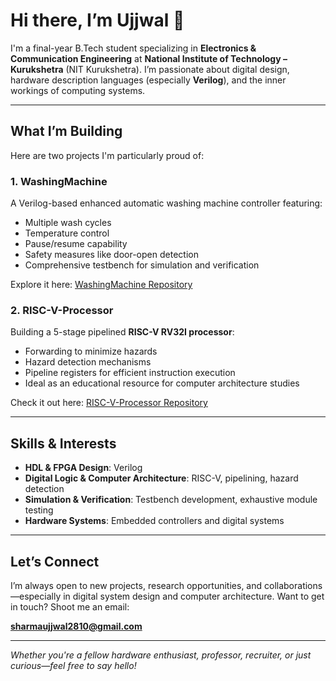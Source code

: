 # Hi there, I’m Ujjwal 👋

I'm a final-year B.Tech student specializing in **Electronics & Communication Engineering** at **National Institute of Technology – Kurukshetra** (NIT Kurukshetra). I’m passionate about digital design, hardware description languages (especially **Verilog**), and the inner workings of computing systems.

---

##  What I’m Building

Here are two projects I'm particularly proud of:

### 1. **WashingMachine**
A Verilog-based enhanced automatic washing machine controller featuring:
- Multiple wash cycles  
- Temperature control  
- Pause/resume capability  
- Safety measures like door-open detection  
- Comprehensive testbench for simulation and verification  

Explore it here: [WashingMachine Repository](https://github.com/Ujjwal2810/WashingMachine)

### 2. **RISC-V-Processor**
Building a 5-stage pipelined **RISC-V RV32I processor**:
- Forwarding to minimize hazards  
- Hazard detection mechanisms  
- Pipeline registers for efficient instruction execution  
- Ideal as an educational resource for computer architecture studies  

Check it out here: [RISC-V-Processor Repository](https://github.com/Ujjwal2810/RISC-V-Processor)

---

##  Skills & Interests

- **HDL & FPGA Design**: Verilog
- **Digital Logic & Computer Architecture**: RISC-V, pipelining, hazard detection
- **Simulation & Verification**: Testbench development, exhaustive module testing
- **Hardware Systems**: Embedded controllers and digital systems

---

##  Let’s Connect

I’m always open to new projects, research opportunities, and collaborations—especially in digital system design and computer architecture. Want to get in touch? Shoot me an email:

**sharmaujjwal2810@gmail.com**

---

_Whether you're a fellow hardware enthusiast, professor, recruiter, or just curious—feel free to say hello!_  
